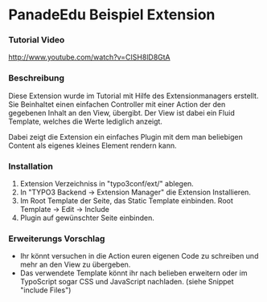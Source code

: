 # PanadeEdu Beispiel Extension
### Tutorial Video
http://www.youtube.com/watch?v=CISH8lD8GtA

### Beschreibung
Diese Extension wurde im Tutorial mit Hilfe des Extensionmanagers erstellt.
Sie Beinhaltet einen einfachen Controller mit einer Action der den gegebenen Inhalt an den View,
übergibt. Der View ist dabei ein Fluid Template, welches die Werte lediglich anzeigt.

Dabei zeigt die Extension ein einfaches Plugin mit dem man beliebigen 
Content als eigenes kleines Element rendern kann.

### Installation
1. Extension Verzeichniss in "typo3conf/ext/" ablegen.
2. In "TYPO3 Backend -> Extension Manager" die Extension Installieren. 
3. Im Root Template der Seite, das Static Template einbinden. Root Template -> Edit -> Include
4. Plugin auf gewünschter Seite einbinden.

### Erweiterungs Vorschlag
- Ihr könnt versuchen in die Action euren eigenen Code zu schreiben und mehr an den View zu übergeben.
- Das verwendete Template könnt ihr nach belieben erweitern oder im TypoScript sogar CSS und JavaScript nachladen. (siehe Snippet "include Files")
